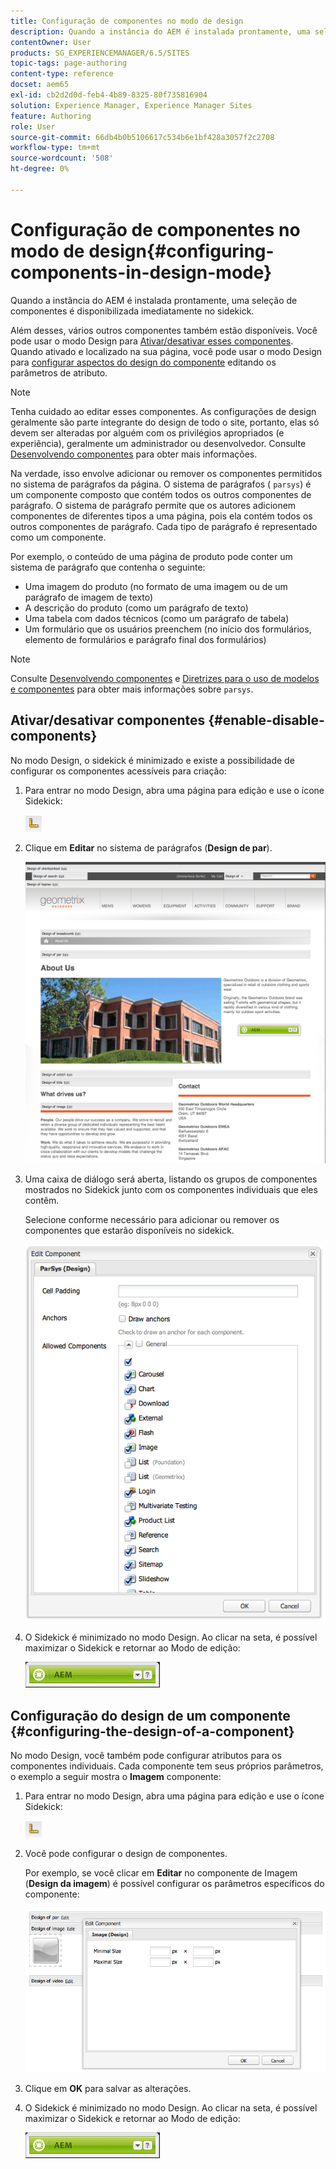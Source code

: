 ```yaml
---
title: Configuração de componentes no modo de design
description: Quando a instância do AEM é instalada prontamente, uma seleção de componentes é disponibilizada imediatamente no sidekick. Além desses, vários outros componentes também estão disponíveis. Você pode usar o modo Design para Ativar/desativar esses componentes.
contentOwner: User
products: SG_EXPERIENCEMANAGER/6.5/SITES
topic-tags: page-authoring
content-type: reference
docset: aem65
exl-id: cb2d2d0d-feb4-4b89-8325-80f735816904
solution: Experience Manager, Experience Manager Sites
feature: Authoring
role: User
source-git-commit: 66db4b0b5106617c534b6e1bf428a3057f2c2708
workflow-type: tm+mt
source-wordcount: '508'
ht-degree: 0%

---
```


# Configuração de componentes no modo de design{#configuring-components-in-design-mode}

Quando a instância do AEM é instalada prontamente, uma seleção de componentes é disponibilizada imediatamente no sidekick.

Além desses, vários outros componentes também estão disponíveis. Você pode usar o modo Design para [Ativar/desativar esses componentes](#enabledisablecomponentsusingdesignmode). Quando ativado e localizado na sua página, você pode usar o modo Design para [configurar aspectos do design do componente](#configuringcomponentsusingdesignmode) editando os parâmetros de atributo.

>[!NOTE]
>
>Tenha cuidado ao editar esses componentes. As configurações de design geralmente são parte integrante do design de todo o site, portanto, elas só devem ser alteradas por alguém com os privilégios apropriados (e experiência), geralmente um administrador ou desenvolvedor. Consulte [Desenvolvendo componentes](/help/sites-developing/components.md) para obter mais informações.

Na verdade, isso envolve adicionar ou remover os componentes permitidos no sistema de parágrafos da página. O sistema de parágrafos ( `parsys`) é um componente composto que contém todos os outros componentes de parágrafo. O sistema de parágrafo permite que os autores adicionem componentes de diferentes tipos a uma página, pois ela contém todos os outros componentes de parágrafo. Cada tipo de parágrafo é representado como um componente.

Por exemplo, o conteúdo de uma página de produto pode conter um sistema de parágrafo que contenha o seguinte:

* Uma imagem do produto (no formato de uma imagem ou de um parágrafo de imagem de texto)
* A descrição do produto (como um parágrafo de texto)
* Uma tabela com dados técnicos (como um parágrafo de tabela)
* Um formulário que os usuários preenchem (no início dos formulários, elemento de formulários e parágrafo final dos formulários)

>[!NOTE]
>
>Consulte [Desenvolvendo componentes](/help/sites-developing/components.md#paragraphsystem) e [Diretrizes para o uso de modelos e componentes](/help/sites-developing/dev-guidelines-bestpractices.md#guidelines-for-using-templates-and-components) para obter mais informações sobre `parsys`.

## Ativar/desativar componentes {#enable-disable-components}

No modo Design, o sidekick é minimizado e existe a possibilidade de configurar os componentes acessíveis para criação:

1. Para entrar no modo Design, abra uma página para edição e use o ícone Sidekick:

   ![Modo de design](do-not-localize/chlimage_1.png)

1. Clique em **Editar** no sistema de parágrafos (**Design de par**).

   ![screen_shot_2012-02-08at102726am](assets/screen_shot_2012-02-08at102726am.png)

1. Uma caixa de diálogo será aberta, listando os grupos de componentes mostrados no Sidekick junto com os componentes individuais que eles contêm.

   Selecione conforme necessário para adicionar ou remover os componentes que estarão disponíveis no sidekick.

   ![screen_shot_2012-02-08at103407am](assets/screen_shot_2012-02-08at103407am.png)

1. O Sidekick é minimizado no modo Design. Ao clicar na seta, é possível maximizar o Sidekick e retornar ao Modo de edição:

   ![Sidekick minimizado](do-not-localize/sidekick-collapsed.png)

## Configuração do design de um componente {#configuring-the-design-of-a-component}

No modo Design, você também pode configurar atributos para os componentes individuais. Cada componente tem seus próprios parâmetros, o exemplo a seguir mostra o **Imagem** componente:

1. Para entrar no modo Design, abra uma página para edição e use o ícone Sidekick:

   ![Modo de design - Sidekick](do-not-localize/chlimage_1-1.png)

1. Você pode configurar o design de componentes.

   Por exemplo, se você clicar em **Editar** no componente de Imagem (**Design da imagem**) é possível configurar os parâmetros específicos do componente:

   ![chlimage_1-5](assets/chlimage_1-5.png)

1. Clique em **OK** para salvar as alterações.

1. O Sidekick é minimizado no modo Design. Ao clicar na seta, é possível maximizar o Sidekick e retornar ao Modo de edição:

   ![Sidekick minimizado](do-not-localize/sidekick-collapsed-1.png)

